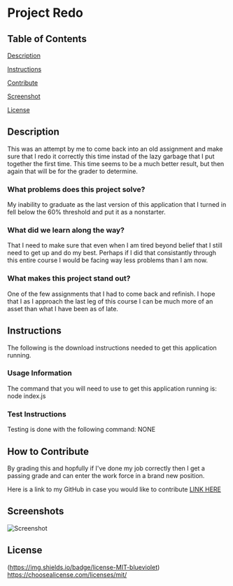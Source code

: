 # Project Redo

## Table of Contents

[Description](#description) <br>

[Instructions](#instruction) <br>

[Contribute](#contribute) <br> 

[Screenshot](#screenshot) <br> 

[License](#license) <br>


<a name="description"> </a>
## Description


This was an attempt by me to come back into an old assignment and make sure that I redo it correctly this time instad of the lazy garbage that I put together the first time. This time seems to be a much better result, but then again that will be for the grader to determine.

### What problems does this project solve?

My inability to graduate as the last version of this application that I turned in fell below the 60% threshold and put it as a nonstarter.

### What did we learn along the way?

That I need to make sure that even when I am tired beyond belief that I still need to get up and do my best. Perhaps if I did that consistantly through this entire course I would be facing way less problems than I am now.

### What makes this project stand out?

One of the few assignments that I had to come back and refinish. I hope that I as I approach the last leg of this course I can be much more of an asset than what I have been as of late.

<a name="instruction"> </a>

## Instructions

The following is the download instructions needed to get this application running.

### Usage Information

The command that you will need to use to get this application running is: node index.js

### Test Instructions

Testing is done with the following command: NONE

<a name="contribute"> </a>
  
## How to Contribute

By grading this and hopfully if I've done my job correctly then I get a passing grade and can enter the work force in a brand new position.

Here is a link to my GitHub in case you would like to contribute <a href="https://github.com/AdmiralCrunchy"> LINK HERE <a>

<a name="screenshot"> </a>
  
## Screenshots

<img src = "https://lh3.googleusercontent.com/2hDpuTi-0AMKvoZJGd-yKWvK4tKdQr_kLIpB_qSeMau2TNGCNidAosMEvrEXFO9G6tmlFlPQplpwiqirgrIPWnCKMvElaYgI-HiVvXc=w600" alt = "Screenshot">

  <a name="license"></a> 
  
  ## License

(https://img.shields.io/badge/license-MIT-blueviolet) https://choosealicense.com/licenses/mit/

